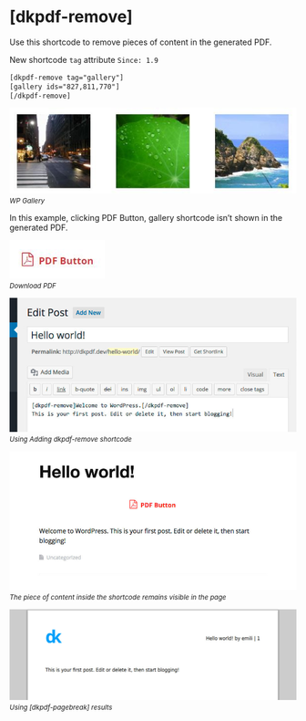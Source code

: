 # [dkpdf-remove]
Use this shortcode to remove pieces of content in the generated PDF.

New shortcode `tag` attribute `Since: 1.9`

```
[dkpdf-remove tag="gallery"]
[gallery ids="827,811,770"]
[/dkpdf-remove]
```

![WP Gallery screenshot](_images/wp-gallery.jpg "WP Gallery")
<p style="margin-top:-1em"><small><em>WP Gallery</em></small></p>

In this example, clicking PDF Button, gallery shortcode isn’t shown in the generated PDF.

[![Download PDF button](_images/download-pdf-button.jpg "Download PDF")](_media/dkpdf-remove.pdf)
<p style="margin-top:-1em"><small><em>Download PDF</em></small></p>

![Adding dkpdf-remove shortcode screenshot](_images/remove-shortcode.jpg "Adding dkpdf-remove shortcode")
<p style="margin-top:-1em"><small><em>Using Adding dkpdf-remove shortcode</em></small></p>

![dkpdf-remove shortcode screenshot](_images/remove-shortcode-02.jpg "The piece of content inside the shortcode remains visible in the page")
<p style="margin-top:-1em"><small><em>The piece of content inside the shortcode remains visible in the page</em></small></p>

![dkpdf-remove shortcode screenshot](_images/remove-shortcode-03.jpg "The piece of content inside the shortcode is hidden in the pdf")
<p style="margin-top:-1em"><small><em>Using [dkpdf-pagebreak] results</em></small></p>